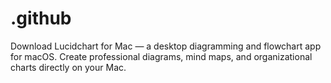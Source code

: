 # .github
Download Lucidchart for Mac — a desktop diagramming and flowchart app for macOS. Create professional diagrams, mind maps, and organizational charts directly on your Mac.
